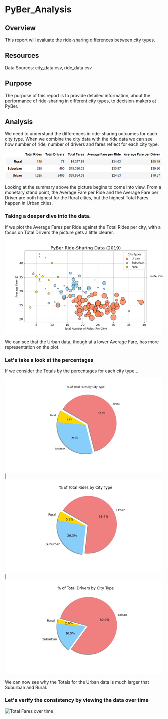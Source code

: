 # PyBer_Analysis

## Overview
This report will evaluate the ride-sharing differences between city types.

## Resources
Data Sources: city_data.csv, ride_data.csv
## Purpose
The purpose of this report is to provide detailed information, about the performance of ride-sharing in different city types, to decision-makers at PyBer.

## Analysis
We need to understand the differences in ride-sharing outcomes for each city type. When we combine the city data with the ride data we can see how number of ride, number of drivers and fares reflect for each city type.

![PyBer data summary](analysis/pyber_summary.png)

Looking at the summary above the picture begins to come into view. From a monetary stand point, the Average Fare per Ride and the Average Fare per Driver are both highest for the Rural cities, but the highest Total Fares happen in Urban cities.

### Taking a deeper dive into the data.
If we plot the Average Fares per Ride against the Total Rides per city, with a focus on Total Drivers the picture gets a little clearer.

![Scatter plot of Average Fares by Total Rides, by Total Drivers](analysis/Fig1.png)

We can see that the Urban data, though at a lower Average Fare, has more representation on the plot.

### Let's take a look at the percentages
If we consider the Totals by the percentages for each city type...

![Total Fares Pie](analysis/Fig5.png) | ![Totla Rides Pie](analysis/Fig6.png) | ![Total Drivers Pie](analysis/Fig7.png)

We can now see why the Totals for the Urban data is much larger that Suburban and Rural.

### Let's verify the consistency by viewing the data over time

![Total Fares over time](Fig8.png)

